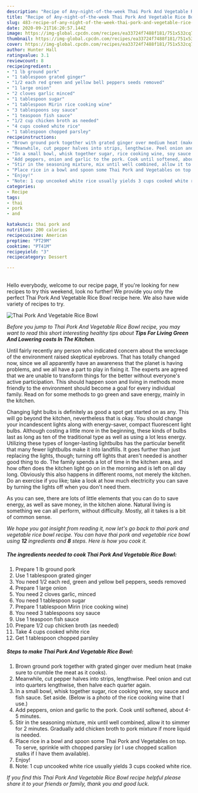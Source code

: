 ```yaml
---
description: "Recipe of Any-night-of-the-week Thai Pork And Vegetable Rice Bowl"
title: "Recipe of Any-night-of-the-week Thai Pork And Vegetable Rice Bowl"
slug: 483-recipe-of-any-night-of-the-week-thai-pork-and-vegetable-rice-bowl
date: 2020-09-21T16:20:57.144Z
image: https://img-global.cpcdn.com/recipes/ea33724f7488f181/751x532cq70/thai-pork-and-vegetable-rice-bowl-recipe-main-photo.jpg
thumbnail: https://img-global.cpcdn.com/recipes/ea33724f7488f181/751x532cq70/thai-pork-and-vegetable-rice-bowl-recipe-main-photo.jpg
cover: https://img-global.cpcdn.com/recipes/ea33724f7488f181/751x532cq70/thai-pork-and-vegetable-rice-bowl-recipe-main-photo.jpg
author: Hunter Hall
ratingvalue: 3.1
reviewcount: 8
recipeingredient:
- "1 lb ground pork"
- "1 tablespoon grated ginger"
- "1/2 each red green and yellow bell peppers seeds removed"
- "1 large onion"
- "2 cloves garlic minced"
- "1 tablespoon sugar"
- "1 tablespoon Mirin rice cooking wine"
- "3 tablespoons soy sauce"
- "1 teaspoon fish sauce"
- "1/2 cup chicken broth as needed"
- "4 cups cooked white rice"
- "1 tablespoon chopped parsley"
recipeinstructions:
- "Brown ground pork together with grated ginger over medium heat (make sure to crumble the meat as it cooks)."
- "Meanwhile, cut pepper halves into strips, lengthwise. Peel onion and cut into quarters lengthwise, then halve each quarter again."
- "In a small bowl, whisk together sugar, rice cooking wine, soy sauce and fish sauce. Set aside. (Below is a photo of the rice cooking wine that I use.)"
- "Add peppers, onion and garlic to the pork. Cook until softened, about 4-5 minutes."
- "Stir in the seasoning mixture, mix until well combined, allow it to simmer for 2 minutes. Gradually add chicken broth to pork mixture if more liquid is needed."
- "Place rice in a bowl and spoon some Thai Pork and Vegetables on top. To serve, sprinkle with chopped parsley (or I use chopped scallion stalks if I have them available)."
- "Enjoy!"
- "Note: 1 cup uncooked white rice usually yields 3 cups cooked white rice."
categories:
- Recipe
tags:
- thai
- pork
- and

katakunci: thai pork and 
nutrition: 200 calories
recipecuisine: American
preptime: "PT29M"
cooktime: "PT41M"
recipeyield: "3"
recipecategory: Dessert

---
```

<br>
Hello everybody, welcome to our recipe page, If you're looking for new recipes to try this weekend, look no further! We provide you only the perfect Thai Pork And Vegetable Rice Bowl recipe here. We also have wide variety of recipes to try.
<br>


![Thai Pork And Vegetable Rice Bowl](https://img-global.cpcdn.com/recipes/ea33724f7488f181/751x532cq70/thai-pork-and-vegetable-rice-bowl-recipe-main-photo.jpg)

<i>Before you jump to Thai Pork And Vegetable Rice Bowl recipe, you may want to read this short interesting healthy tips about 
<strong>Tips For Living Green And Lowering costs In The Kitchen</strong>.</i>
</br>

Until fairly recently any person who indicated concern about the wreckage of the environment raised skeptical eyebrows. That has totally changed now, since we all apparently have an awareness that the planet is having problems, and we all have a part to play in fixing it. The experts are agreed that we are unable to transform things for the better without everyone's active participation. This should happen soon and living in methods more friendly to the environment should become a goal for every individual family. Read on for some methods to go green and save energy, mainly in the kitchen.

Changing light bulbs is definitely as good a spot get started on as any. This will go beyond the kitchen, nevertheless that is okay. You should change your incandescent lights along with energy-saver, compact fluorescent light bulbs. Although costing a little more in the beginning, these kinds of bulbs last as long as ten of the traditional type as well as using a lot less energy. Utilizing these types of longer-lasting lightbulbs has the particular benefit that many fewer lightbulbs make it into landfills. It goes further than just replacing the lights, though; turning off lights that aren't needed is another good thing to do. The family spends a lot of time in the kitchen area, and how often does the kitchen light go on in the morning and is left on all day long. Obviously this also happens in different rooms, not merely the kitchen. Do an exercise if you like; take a look at how much electricity you can save by turning the lights off when you don't need them.

As you can see, there are lots of little elements that you can do to save energy, as well as save money, in the kitchen alone. Natural living is something we can all perform, without difficulty. Mostly, all it takes is a bit of common sense.


<i>We hope you got insight from reading it, now let's go back to thai pork and vegetable rice bowl recipe. You can have thai pork and vegetable rice bowl using <strong>12</strong> ingredients and <strong>8</strong> steps. Here is how you cook it.
</i>

##### The ingredients needed to cook Thai Pork And Vegetable Rice Bowl:

1. Prepare 1 lb ground pork
1. Use 1 tablespoon grated ginger
1. You need 1/2 each red, green and yellow bell peppers, seeds removed
1. Prepare 1 large onion
1. You need 2 cloves garlic, minced
1. You need 1 tablespoon sugar
1. Prepare 1 tablespoon Mirin (rice cooking wine)
1. You need 3 tablespoons soy sauce
1. Use 1 teaspoon fish sauce
1. Prepare 1/2 cup chicken broth (as needed)
1. Take 4 cups cooked white rice
1. Get 1 tablespoon chopped parsley


##### Steps to make Thai Pork And Vegetable Rice Bowl:

1. Brown ground pork together with grated ginger over medium heat (make sure to crumble the meat as it cooks).
1. Meanwhile, cut pepper halves into strips, lengthwise. Peel onion and cut into quarters lengthwise, then halve each quarter again.
1. In a small bowl, whisk together sugar, rice cooking wine, soy sauce and fish sauce. Set aside. (Below is a photo of the rice cooking wine that I use.)
1. Add peppers, onion and garlic to the pork. Cook until softened, about 4-5 minutes.
1. Stir in the seasoning mixture, mix until well combined, allow it to simmer for 2 minutes. Gradually add chicken broth to pork mixture if more liquid is needed.
1. Place rice in a bowl and spoon some Thai Pork and Vegetables on top. To serve, sprinkle with chopped parsley (or I use chopped scallion stalks if I have them available).
1. Enjoy!
1. Note: 1 cup uncooked white rice usually yields 3 cups cooked white rice.


<i>If you find this Thai Pork And Vegetable Rice Bowl recipe helpful please share it to your friends or family, thank you and good luck.</i>
